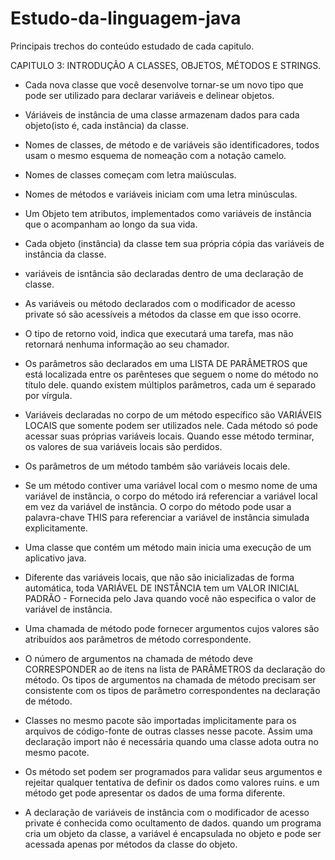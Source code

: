 # Estudo-da-linguagem-java
Principais trechos do conteúdo estudado de cada capitulo.



CAPITULO 3: INTRODUÇÃO A CLASSES, OBJETOS, MÉTODOS E STRINGS.


- Cada nova classe que você desenvolve tornar-se um novo tipo que pode ser utilizado para declarar variáveis e delinear objetos.

- Váriáveis de instância de uma classe armazenam dados para cada objeto(isto é, cada instância) da classe.

- Nomes de classes, de método e de variáveis são identificadores, todos usam o mesmo esquema de nomeação com a notação camelo. 
- Nomes de classes começam com letra maiúsculas.
- Nomes de métodos e variáveis iniciam com uma letra minúsculas.
- Um Objeto tem atributos, implementados como variáveis de instância que o acompanham ao longo da sua vida.
- Cada objeto (instância) da classe tem sua própria cópia das variáveis de instância da classe.
- variáveis de isntância são declaradas dentro de uma declaração de classe.

- As variáveis ou método declarados com o modificador de acesso private só são acessíveis a métodos da classe em que isso ocorre.

- O tipo de retorno void, indica que executará uma tarefa, mas não retornará nenhuma informação ao seu chamador.

- Os parâmetros são declarados em uma LISTA DE PARÂMETROS que está localizada entre os parênteses que seguem o nome do método no título dele. quando existem múltiplos parâmetros, cada um é separado por vírgula.

- Variáveis declaradas no corpo de um método específico são VARIÁVEIS LOCAIS que somente podem ser utilizados nele. Cada método só pode acessar suas próprias variáveis locais. Quando esse método terminar, os valores de sua variáveis locais são perdidos.
- Os parâmetros de um método também são variáveis locais dele.

- Se um método contiver uma variável local com o mesmo nome de uma variável de instância, o corpo do método irá referenciar a variável local em vez da variável de instância. O corpo do método pode usar a palavra-chave THIS  para referenciar a variável de instância simulada explicitamente. 

- Uma classe que contém um método main inicia uma execução de um aplicativo java.

- Diferente das variáveis locais, que não são inicializadas de forma automática, toda VARIÁVEL DE INSTÂNCIA tem um VALOR INICIAL PADRÃO - Fornecida pelo Java quando você não especifica o valor de variável de instância. 

- Uma chamada de método pode fornecer argumentos cujos valores são atribuídos aos parâmetros de método correspondente. 

- O número de argumentos na chamada de método deve CORRESPONDER ao de itens na lista de PARÂMETROS da declaração do método. Os tipos de argumentos na chamada de método precisam ser consistente com os tipos de parâmetro correspondentes na declaração de método. 

- Classes no mesmo pacote são importadas implicitamente para os arquivos de código-fonte de outras classes nesse pacote. Assim uma declaração import não é necessária quando uma classe adota outra no mesmo pacote. 

- Os método set podem ser programados para validar seus argumentos e rejeitar qualquer tentativa de definir os dados como valores ruins. e um método get pode apresentar os dados de uma forma diferente.

- A declaração de variáveis de instância com o modificador de acesso private é conhecida como ocultamento de dados. quando um programa cria um objeto da classe, a variável é encapsulada no objeto e pode ser acessada apenas por métodos da classe do objeto. 


